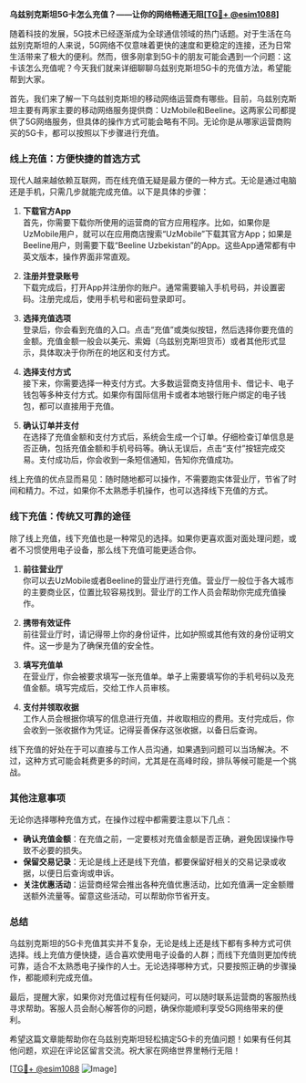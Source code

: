 **乌兹别克斯坦5G卡怎么充值？——让你的网络畅通无阻[[TG💪+ @esim1088](https://t.me/s/esim1088)]**

随着科技的发展，5G技术已经逐渐成为全球通信领域的热门话题。对于生活在乌兹别克斯坦的人来说，5G网络不仅意味着更快的速度和更稳定的连接，还为日常生活带来了极大的便利。然而，很多刚拿到5G卡的朋友可能会遇到一个问题：这卡该怎么充值呢？今天我们就来详细聊聊乌兹别克斯坦5G卡的充值方法，希望能帮到大家。

首先，我们来了解一下乌兹别克斯坦的移动网络运营商有哪些。目前，乌兹别克斯坦主要有两家主要的移动网络服务提供商：UzMobile和Beeline。这两家公司都提供了5G网络服务，但具体的操作方式可能会略有不同。无论你是从哪家运营商购买的5G卡，都可以按照以下步骤进行充值。

### **线上充值：方便快捷的首选方式**

现代人越来越依赖互联网，而在线充值无疑是最方便的一种方式。无论是通过电脑还是手机，只需几步就能完成充值。以下是具体的步骤：

1. **下载官方App**  
   首先，你需要下载你所使用的运营商的官方应用程序。比如，如果你是UzMobile用户，就可以在应用商店搜索“UzMobile”下载其官方App；如果是Beeline用户，则需要下载“Beeline Uzbekistan”的App。这些App通常都有中英文版本，操作界面非常直观。

2. **注册并登录账号**  
   下载完成后，打开App并注册你的账户。通常需要输入手机号码，并设置密码。注册完成后，使用手机号和密码登录即可。

3. **选择充值选项**  
   登录后，你会看到充值的入口。点击“充值”或类似按钮，然后选择你要充值的金额。充值金额一般会以美元、索姆（乌兹别克斯坦货币）或者其他形式显示，具体取决于你所在的地区和支付方式。

4. **选择支付方式**  
   接下来，你需要选择一种支付方式。大多数运营商支持信用卡、借记卡、电子钱包等多种支付方式。如果你有国际信用卡或者本地银行账户绑定的电子钱包，都可以直接用于充值。

5. **确认订单并支付**  
   在选择了充值金额和支付方式后，系统会生成一个订单。仔细检查订单信息是否正确，包括充值金额和手机号码等。确认无误后，点击“支付”按钮完成交易。支付成功后，你会收到一条短信通知，告知你充值成功。

线上充值的优点显而易见：随时随地都可以操作，不需要跑实体营业厅，节省了时间和精力。不过，如果你不太熟悉手机操作，也可以选择线下充值的方式。

### **线下充值：传统又可靠的途径**

除了线上充值，线下充值也是一种常见的选择。如果你更喜欢面对面处理问题，或者不习惯使用电子设备，那么线下充值可能更适合你。

1. **前往营业厅**  
   你可以去UzMobile或者Beeline的营业厅进行充值。营业厅一般位于各大城市的主要商业区，位置比较容易找到。营业厅的工作人员会帮助你完成充值操作。

2. **携带有效证件**  
   前往营业厅时，请记得带上你的身份证件，比如护照或其他有效的身份证明文件。这一步是为了确保充值的安全性。

3. **填写充值单**  
   在营业厅，你会被要求填写一张充值单。单子上需要填写你的手机号码以及充值金额。填写完成后，交给工作人员审核。

4. **支付并领取收据**  
   工作人员会根据你填写的信息进行充值，并收取相应的费用。支付完成后，你会收到一张收据作为凭证。记得妥善保存这张收据，以备日后查询。

线下充值的好处在于可以直接与工作人员沟通，如果遇到问题可以当场解决。不过，这种方式可能会耗费更多的时间，尤其是在高峰时段，排队等候可能是一个挑战。

### **其他注意事项**

无论你选择哪种充值方式，在操作过程中都需要注意以下几点：

- **确认充值金额**：在充值之前，一定要核对充值金额是否正确，避免因误操作导致不必要的损失。
- **保留交易记录**：无论是线上还是线下充值，都要保留好相关的交易记录或收据，以便日后查询或申诉。
- **关注优惠活动**：运营商经常会推出各种充值优惠活动，比如充值满一定金额赠送额外流量等。留意这些活动，可以帮助你节省开支。

### **总结**

乌兹别克斯坦的5G卡充值其实并不复杂，无论是线上还是线下都有多种方式可供选择。线上充值方便快捷，适合喜欢使用电子设备的人群；而线下充值则更加传统可靠，适合不太熟悉电子操作的人士。无论选择哪种方式，只要按照正确的步骤操作，都能顺利完成充值。

最后，提醒大家，如果你对充值过程有任何疑问，可以随时联系运营商的客服热线寻求帮助。客服人员会耐心解答你的问题，确保你能顺利享受5G网络带来的便利。

希望这篇文章能帮助你在乌兹别克斯坦轻松搞定5G卡的充值问题！如果有任何其他问题，欢迎在评论区留言交流。祝大家在网络世界里畅行无阻！

[[TG💪+ @esim1088](https://t.me/s/esim1088) ![Image](https://i.postimg.cc/4NQfJmqS/Snipaste-2025-05-13-00-14-12.png)]